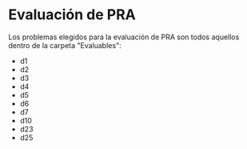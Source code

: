 # Evaluación de PRA

Los problemas elegidos para la evaluación de PRA son todos aquellos dentro de la carpeta "Evaluables":

- d1
- d2
- d3
- d4
- d5
- d6
- d7
- d10
- d23
- d25